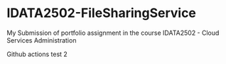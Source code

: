 # IDATA2502-FileSharingService
My Submission of portfolio assignment in the course IDATA2502 - Cloud Services Administration

Github actions test 2